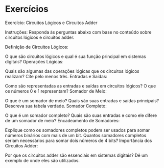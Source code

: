 # Exercícios

Exercício: Circuitos Lógicos e Circuitos Adder

Instruções:
Responda às perguntas abaixo com base no conteúdo sobre circuitos lógicos e circuitos adder.

Definição de Circuitos Lógicos:

O que são circuitos lógicos e qual é sua função principal em sistemas digitais?
Operações Lógicas:

Quais são algumas das operações lógicas que os circuitos lógicos realizam? Cite pelo menos três.
Entradas e Saídas:

Como são representadas as entradas e saídas em circuitos lógicos? O que os números 0 e 1 representam?
Somador de Meio:

O que é um somador de meio? Quais são suas entradas e saídas principais? Descreva sua tabela verdade.
Somador Completo:

O que é um somador completo? Quais são suas entradas e como ele difere de um somador de meio?
Encadeamento de Somadores:

Explique como os somadores completos podem ser usados para somar números binários com mais de um bit. Quantos somadores completos seriam necessários para somar dois números de 4 bits?
Importância dos Circuitos Adder:

Por que os circuitos adder são essenciais em sistemas digitais? Dê um exemplo de onde eles são utilizados.
